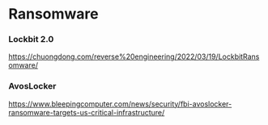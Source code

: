 # Ransomware

### Lockbit 2.0

https://chuongdong.com/reverse%20engineering/2022/03/19/LockbitRansomware/

### AvosLocker

https://www.bleepingcomputer.com/news/security/fbi-avoslocker-ransomware-targets-us-critical-infrastructure/

